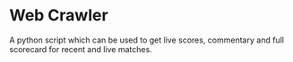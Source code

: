 # Web Crawler
A python script which can be used to get live scores, commentary and full scorecard for recent and live matches.

